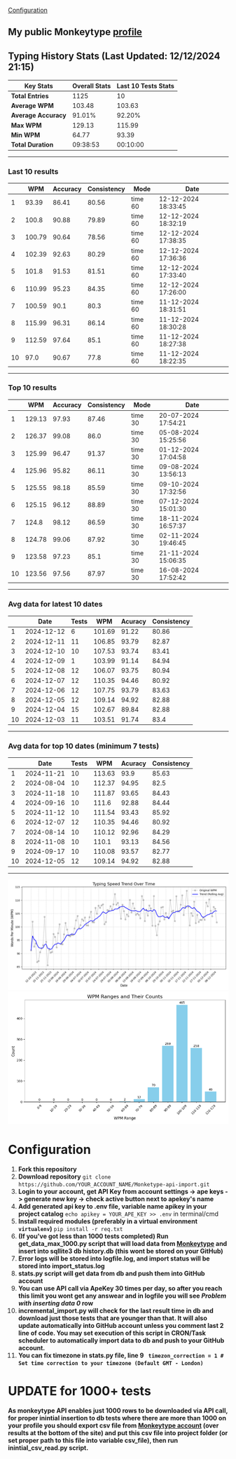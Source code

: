 
[Configuration](#configuration)
## My public Monkeytype [profile](https://monkeytype.com/profile/zp14)


        
## Typing History Stats (Last Updated: 12/12/2024 21:15)

| **Key Stats**               | **Overall Stats**       | **Last 10 Tests Stats**  |
|--------------------------|-------------------------|--------------------------|
| **Total Entries**        | 1125           | 10                       |
| **Average WPM**          | 103.48           | 103.63    |
| **Average Accuracy**     | 91.01%          | 92.20%   |
| **Max WPM**              | 129.13               | 115.99        |
| **Min WPM**              | 64.77               | 93.39                        |
| **Total Duration**       | 09:38:53        | 00:10:00                        |


---

### Last 10 results

| | WPM | Accuracy | Consistency | Mode | Date |
| --- | --- | -------- | ----------- | ---- | --------- |
| 1 | 93.39 | 86.41 | 80.56 | time 60 | 12-12-2024 18:33:45 |
| 2 | 100.8 | 90.88 | 79.89 | time 60 | 12-12-2024 18:32:19 |
| 3 | 100.79 | 90.64 | 78.56 | time 60 | 12-12-2024 17:38:35 |
| 4 | 102.39 | 92.63 | 80.29 | time 60 | 12-12-2024 17:36:36 |
| 5 | 101.8 | 91.53 | 81.51 | time 60 | 12-12-2024 17:33:40 |
| 6 | 110.99 | 95.23 | 84.35 | time 60 | 12-12-2024 17:26:00 |
| 7 | 100.59 | 90.1 | 80.3 | time 60 | 11-12-2024 18:31:51 |
| 8 | 115.99 | 96.31 | 86.14 | time 60 | 11-12-2024 18:30:28 |
| 9 | 112.59 | 97.64 | 85.1 | time 60 | 11-12-2024 18:27:38 |
| 10 | 97.0 | 90.67 | 77.8 | time 60 | 11-12-2024 18:22:35 |


 --- 

### Top 10 results

| | WPM | Accuracy | Consistency | Mode | Date |
| --- | --- | -------- | ----------- | ---- | --------- |
| 1 | 129.13 | 97.93 | 87.46 | time 30 | 20-07-2024 17:54:21 |
| 2 | 126.37 | 99.08 | 86.0 | time 30 | 05-08-2024 15:25:56 |
| 3 | 125.99 | 96.47 | 91.37 | time 30 | 01-12-2024 17:04:58 |
| 4 | 125.96 | 95.82 | 86.11 | time 30 | 09-08-2024 13:56:13 |
| 5 | 125.55 | 98.18 | 85.59 | time 30 | 09-10-2024 17:32:56 |
| 6 | 125.15 | 96.12 | 88.89 | time 30 | 07-12-2024 15:01:30 |
| 7 | 124.8 | 98.12 | 86.59 | time 30 | 18-11-2024 16:57:37 |
| 8 | 124.78 | 99.06 | 87.92 | time 30 | 02-11-2024 19:46:45 |
| 9 | 123.58 | 97.23 | 85.1 | time 30 | 21-11-2024 15:06:35 |
| 10 | 123.56 | 97.56 | 87.97 | time 30 | 16-08-2024 17:52:42 |


 --- 

### Avg data for latest 10 dates

| | Date | Tests | WPM | Acuracy | Consistency |
| --- | --- | -------- | ----------- | ---- | --------- |
| 1 | 2024-12-12 | 6 | 101.69 | 91.22 | 80.86 |
| 2 | 2024-12-11 | 11 | 106.85 | 93.79 | 82.87 |
| 3 | 2024-12-10 | 10 | 107.53 | 93.74 | 83.41 |
| 4 | 2024-12-09 | 1 | 103.99 | 91.14 | 84.94 |
| 5 | 2024-12-08 | 12 | 106.07 | 93.75 | 80.94 |
| 6 | 2024-12-07 | 12 | 110.35 | 94.46 | 80.92 |
| 7 | 2024-12-06 | 12 | 107.75 | 93.79 | 83.63 |
| 8 | 2024-12-05 | 12 | 109.14 | 94.92 | 82.88 |
| 9 | 2024-12-04 | 15 | 102.67 | 89.84 | 82.88 |
| 10 | 2024-12-03 | 11 | 103.51 | 91.74 | 83.4 |


 --- 

### Avg data for top 10 dates (minimum 7 tests)

| | Date | Tests | WPM | Acuracy | Consistency |
| --- | --- | -------- | ----------- | ---- | --------- |
| 1 | 2024-11-21 | 10 | 113.63 | 93.9 | 85.63 |
| 2 | 2024-08-04 | 10 | 112.37 | 94.95 | 82.5 |
| 3 | 2024-11-18 | 10 | 111.87 | 93.65 | 84.43 |
| 4 | 2024-09-16 | 10 | 111.6 | 92.88 | 84.44 |
| 5 | 2024-11-12 | 10 | 111.54 | 93.43 | 85.92 |
| 6 | 2024-12-07 | 12 | 110.35 | 94.46 | 80.92 |
| 7 | 2024-08-14 | 10 | 110.12 | 92.96 | 84.29 |
| 8 | 2024-11-08 | 10 | 110.1 | 93.13 | 84.56 |
| 9 | 2024-09-17 | 10 | 110.08 | 93.57 | 82.77 |
| 10 | 2024-12-05 | 12 | 109.14 | 94.92 | 82.88 |


 --- 


        
![speed trend](typing_speed_trend.png)
![counted chart](count_tests.png)
# Configuration
1. **Fork this repository** 
2. **Download repository** `git clone https://github.com/YOUR_ACCOUNT_NAME/Monketype-api-import.git`
3. **Login to your account, get API Key from account settings -> ape keys -> generate new key -> check active button next to apekey's name**
4. **Add generated api key to .env file, variable name apikey in your project catalog**  `echo apikey = YOUR_APE_KEY >> .env` in terminal/cmd
5. **Install required modules (preferably in a virtual environment `virtualenv`)** `pip install -r req.txt`
6. **(If you've got less than 1000 tests completed) Run get_data_max_1000.py script that will load data from [Monkeytype](https://monkeytype.com/) and insert into sqllite3 db history.db (this wont be stored on your GitHub)**
7. **Error logs will be stored into logfile.log, and import status will be stored into import_status.log**
8. **stats.py script will get data from db and push them into GitHub account**
9. **You can use API call via ApeKey 30 times per day, so after you reach this limit you wont get any answear and in logfile you will see *Problem with inserting data 0* row**
10. **incremental_import.py will check for the last result time in db and download just those tests that are younger than that. It will also update automatically into GitHub account unless you comment last 2 line of code. You may set execution of this script in CRON/Task scheduler to automatically import data to db and push to your GitHub account.**
11. **You can fix timezone in stats.py file, line 9 ` timezon_correction = 1 # Set time correction to your timezone (Default GMT - London)`**
# UPDATE for 1000+ tests
    
**As monkeytype API enables just 1000 rows to be downloaded via API call, for proper inintial insertion to db tests where there are more than 1000 on your profile
you should export csv file from [Monkeytype account](https://monkeytype.com/account) (over results at the bottom of the site)
and put this csv file into project folder (or set proper path to this file into variable csv_file), then run inintial_csv_read.py script.**
    